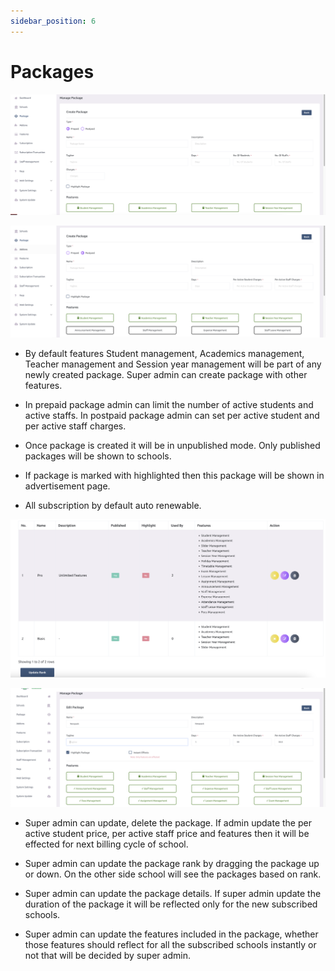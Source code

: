```yaml
---
sidebar_position: 6
---
```


# Packages

![e-School SaaS](../static/images/superadmin/create-prepaid-package.png)

![e-School SaaS](../static/images/superadmin/create-postpaid-package.png)

- By default features Student management, Academics management, Teacher management and Session year management will be part of any newly created package. Super admin can create package with other features.

- In prepaid package admin can limit the number of active students and active staffs. In postpaid package admin can set per active student and per active staff charges.

- Once package is created it will be in unpublished mode. Only published packages will be shown to schools.

- If package is marked with highlighted then this package will be shown in advertisement page.

- All subscription by default auto renewable.

![e-School SaaS](../static/images/superadmin/list-packages.png)

![e-School SaaS](../static/images/superadmin/edit-package.png)

- Super admin can update, delete the package. If admin update the per active student price, per active staff price and features then it will be effected for next billing cycle of school.

- Super admin can update the package rank by dragging the package up or down. On the other side school will see the packages based on rank.

- Super admin can update the package details. If super admin update the duration of the package it will be reflected only for the new subscribed schools.

- Super admin can update the features included in the package, whether those features should reflect for all the subscribed schools instantly or not that will be decided by super admin. 